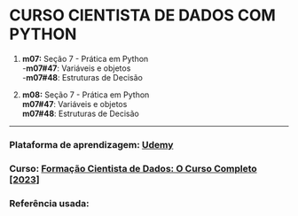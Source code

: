 # CURSO CIENTISTA DE DADOS COM PYTHON

1. **m07:** Seção 7 - Prática em Python <br />
   -**m07#47**: Variáveis e objetos <br />
   -**m07#48**: Estruturas de Decisão <br />

2. **m08:** Seção 7 - Prática em Python <br />
       **m07#47**: Variáveis e objetos <br />
       **m07#48**: Estruturas de Decisão <br />

---
### Plataforma de aprendizagem: [Udemy](https://www.udemy.com/)
### Curso: [Formação Cientista de Dados: O Curso Completo [2023]](https://www.udemy.com/course/cientista-de-dados/learn/lecture/21170128?start=0#overview)
### Referência usada:
